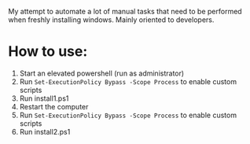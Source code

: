 My attempt to automate a lot of manual tasks that need to be performed when freshly installing windows. Mainly oriented to developers.

# How to use:

1. Start an elevated powershell (run as administrator)
1. Run `Set-ExecutionPolicy Bypass -Scope Process` to enable custom scripts
1. Run install1.ps1
1. Restart the computer
1. Run `Set-ExecutionPolicy Bypass -Scope Process` to enable custom scripts
1. Run install2.ps1
